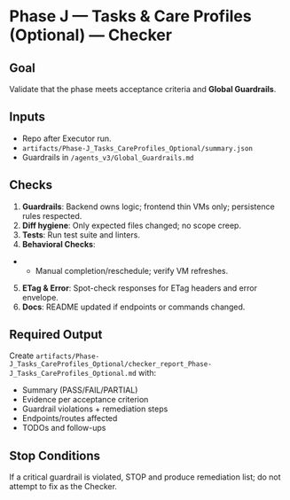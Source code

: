 # Phase J — Tasks & Care Profiles (Optional) — Checker

## Goal
Validate that the phase meets acceptance criteria and **Global Guardrails**.

## Inputs
- Repo after Executor run.
- `artifacts/Phase-J_Tasks_CareProfiles_Optional/summary.json`
- Guardrails in `/agents_v3/Global_Guardrails.md`

## Checks
1. **Guardrails**: Backend owns logic; frontend thin VMs only; persistence rules respected.
2. **Diff hygiene**: Only expected files changed; no scope creep.
3. **Tests**: Run test suite and linters.
4. **Behavioral Checks**:
- - Manual completion/reschedule; verify VM refreshes.
5. **ETag & Error**: Spot-check responses for ETag headers and error envelope.
6. **Docs**: README updated if endpoints or commands changed.

## Required Output
Create `artifacts/Phase-J_Tasks_CareProfiles_Optional/checker_report_Phase-J_Tasks_CareProfiles_Optional.md` with:
- Summary (PASS/FAIL/PARTIAL)
- Evidence per acceptance criterion
- Guardrail violations + remediation steps
- Endpoints/routes affected
- TODOs and follow-ups

## Stop Conditions
If a critical guardrail is violated, STOP and produce remediation list; do not attempt to fix as the Checker.
